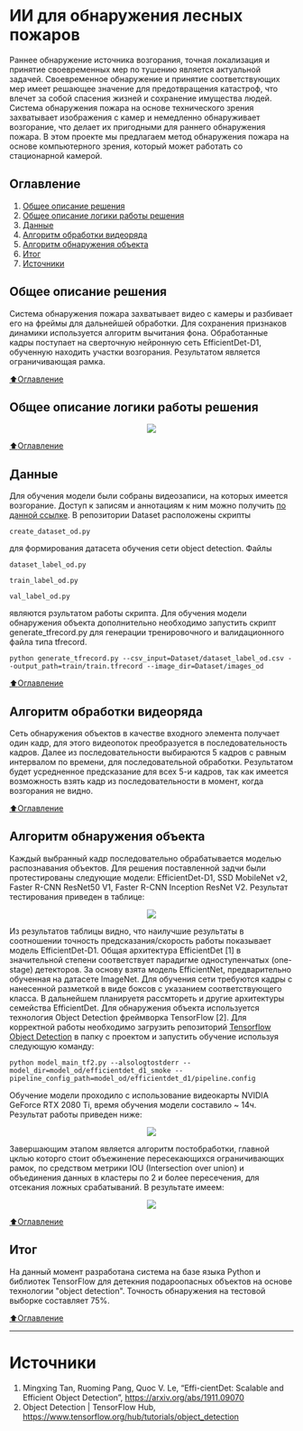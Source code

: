 # ИИ для обнаружения лесных пожаров

 <p> Раннее обнаружение источника возгорания, точная локализация и принятие своевременных мер по тушению является актуальной задачей. Своевременное обнаружение и принятие соответствующих мер имеет решающее значение для предотвращения катастроф, что влечет за собой спасения жизней и сохранение имущества людей. </>
Система обнаружения пожара на основе технического зрения захватывает изображения с камер и немедленно обнаруживает возгорание, что делает их пригодными для раннего обнаружения пожара. В этом проекте мы предлагаем метод обнаружения пожара на основе компьютерного зрения, который может работать со стационарной камерой.

## Оглавление
1. [Общее описание решения](#общее-описание-решения)
2. [Общее описание логики работы решения](#общее-описание-логики-работы-решения)
3. [Данные](#данные)
4. [Алгоритм обработки видеоряда](#алгоритм-обработки-видеоряда)
5. [Алгоритм обнаружения объекта](#алгоритм-обнаружения-объекта)
6. [Итог](#итог)
7. [Источники](#источники)

## Общее описание решения
Система обнаружения пожара захватывает видео с камеры и разбивает его на фреймы для дальнейшей обработки. Для сохранения признаков динамики используется алгоритм вычитания фона. Обработанные кадры поступает на сверточную нейронную сеть EfficientDet-D1, обученную находить участки возгорания. Результатом является ограничивающая рамка.

[:arrow_up:Оглавление](#оглавление)

## Общее описание логики работы решения
<p align="center">
  <img src="https://github.com/Vladislav26Laptev/Smoke_detection/blob/main/data/%D0%A1%D1%85%D0%B5%D0%BC%D0%B0.png">
</>
 
[:arrow_up:Оглавление](#оглавление)
 
## Данные
Для обучения модели были собраны видеозаписи, на которых имеется возгорание. Доступ к записям и аннотациям к ним можно получить [по данной ссылке](https://yadi.sk/d/DACCsm_-FbeYmQ?w=1).
 В репозитории Dataset расположены скрипты
 ````
 create_dataset_od.py
 ````
для формирования датасета обучения сети object detection.
Файлы
 ````
 dataset_label_od.py
 ````
 ````
 train_label_od.py
 ````
 ````
 val_label_od.py
 ````
являются рзультатом работы скрипта. Для обучения модели обнаружения объекта дополнительно необходимо запустить скрипт generate_tfrecord.py для генерации тренировочного и валидационного файла типа tfrecord. 
````
python generate_tfrecord.py --csv_input=Dataset/dataset_label_od.csv --output_path=train/train.tfrecord --image_dir=Dataset/images_od
````
 
[:arrow_up:Оглавление](#оглавление)
 
## Алгоритм обработки видеоряда
Сеть обнаружения объектов в качестве входного элемента получает один кадр, для этого видеопоток преобразуется в последовательность кадров. Далее из последовательности выбираются 5 кадров с равным интервалом по времени, для последовательной обработки. Результатом будет усредненное предсказание для всех 5-и кадров, так как имеется возможность взять кадр из последовательности в момент, когда возгорания не видно.
 
[:arrow_up:Оглавление](#оглавление)
 
## Алгоритм обнаружения объекта
Каждый выбранный кадр последовательно обрабатывается моделью распознавания объектов. Для решения поставленной задчи были протестированы следующие модели: EfficientDet-D1, SSD MobileNet v2, Faster R-CNN ResNet50 V1, Faster R-CNN Inception ResNet V2. Результат тестирования приведен в таблице:

 <p align="center">
  <img src="https://github.com/Vladislav26Laptev/Smoke_detection/blob/main/data/Model.png">
</p>
 
Из результатов таблицы видно, что наилучшие результаты в соотношении точность предсказания/скорость работы показывает модель EfficientDet-D1. Общая архитектура EfficientDet [1] в значительной степени соответствует парадигме одноступенчатых (one-stage) детекторов. За основу взята модель EfficientNet, предварительно обученная на датасете ImageNet. Для обучения сети требуются кадры с нанесенной разметкой в виде боксов с указанием соответствующего класса. В дальнейшем планируетя рассмтореть и другие архитектуры семейства EfficientDet.
Для обнаружения объекта используется технология Object Detection фреймворка TensorFlow [2]. Для корректной работы необходимо загрузить репозиторий [Tensorflow Object Detection](https://github.com/tensorflow/models/tree/master/research/object_detection) в папку с проектом и запустить обучение используя следующую команду:
````
python model_main_tf2.py --alsologtostderr --model_dir=model_od/efficientdet_d1_smoke --pipeline_config_path=model_od/efficientdet_d1/pipeline.config
````
Обучение модели проходило с использование видеокарты NVIDIA GeForce RTX 2080 Ti, время обучения модели составило ~ 14ч. Результат работы приведен ниже:
<p align="center">
  <img src="https://github.com/Vladislav26Laptev/Smoke_detection/blob/main/data/Res_1.png">
</>
 
 Завершающим этапом является алгоритм постобработки, главной цклью которго стоит объежинение пересекающихся ограничивающих рамок, по средством метрики IOU (Intersection over union) и объединения данных в кластеры по 2 и более пересечения, для отсекания ложных срабатываний. В результате имеем:
 
 <p align="center">
  <img src="https://github.com/Vladislav26Laptev/Smoke_detection/blob/main/data/Res_2.png">
</>
 
[:arrow_up:Оглавление](#оглавление)
 
## Итог
На данный момент разработана система на базе языка Python и библиотек TensorFlow для детекния подароопасных объектов на основе технологии "object detection". Точность обнаружения на тестовой выборке составляет 75%.
 
[:arrow_up:Оглавление](#оглавление)
 
____
# Источники
1. Mingxing Tan, Ruoming Pang, Quoc V. Le, “Effi-cientDet: Scalable and Efficient Object Detection”, https://arxiv.org/abs/1911.09070
2. Object Detection | TensorFlow Hub, https://www.tensorflow.org/hub/tutorials/object_detection
